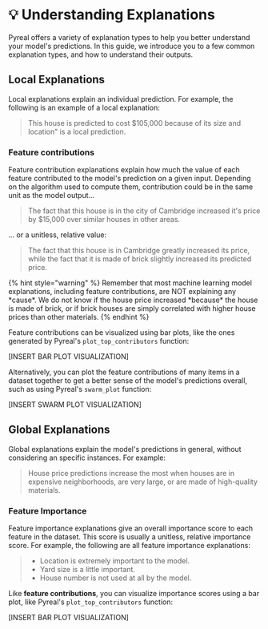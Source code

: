 # 💡 Understanding Explanations

Pyreal offers a variety of explanation types to help you better understand your model's predictions. In this guide, we introduce you to a few common explanation types, and how to understand their outputs.

## Local Explanations

Local explanations explain an individual prediction. For example, the following is an example of a local explanation:

> This house is predicted to cost $105,000 because of its size and location" is a local prediction.&#x20;

### Feature contributions

Feature contribution explanations explain how much the value of each feature contributed to the model's prediction on a given input. Depending on the algorithm used to compute them, contribution could be in the same unit as the model output...

> The fact that this house is in the city of Cambridge increased it's price by $15,000 over similar houses in other areas.

... or a unitless, relative value:

> The fact that this house is in Cambridge greatly increased its price, while the fact that it is made of brick slightly increased its predicted price.&#x20;

{% hint style="warning" %}
Remember that most machine learning model explanations, including feature contributions, are NOT explaining any \*cause\*. We do not know if the house price increased \*because\* the house is made of brick, or if brick houses are simply correlated with higher house prices than other materials.
{% endhint %}

Feature contributions can be visualized using bar plots, like the ones generated by Pyreal's `plot_top_contributors` function:

\[INSERT BAR PLOT VISUALIZATION]

Alternatively, you can plot the feature contributions of many items in a dataset together to get a better sense of the model's predictions overall, such as using Pyreal's `swarm_plot` function:

\[INSERT SWARM PLOT VISUALIZATION]

## Global Explanations

Global explanations explain the model's predictions in general, without considering an specific instances. For example:

> House price predictions increase the most when houses are in expensive neighborhoods, are very large, or are made of high-quality materials.&#x20;

### Feature Importance

Feature importance explanations give an overall importance score to each feature in the dataset. This score is usually a unitless, relative importance score. For example, the following are all feature importance explanations:

> * Location is extremely important to the model.&#x20;
> * Yard size is a little important.&#x20;
> * House number is not used at all by the model.

Like **feature contributions**, you can visualize importance scores using a bar plot, like Pyreal's `plot_top_contributors` function:

\[INSERT BAR PLOT VISUALIZATION]
